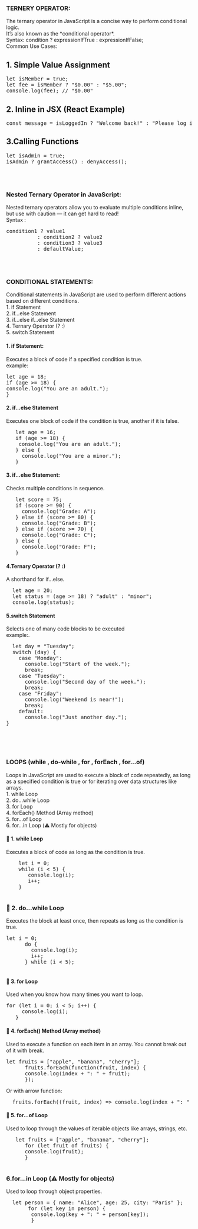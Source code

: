 
<h3>TERNERY OPERATOR:</h3>
<p>The ternary operator in JavaScript is a concise way to perform conditional logic. <br>
It’s also known as the *conditional operator*.<br>
Syntax: condition ? expressionIfTrue : expressionIfFalse;<br>
Common Use Cases:</p>
<h2> 1. Simple Value Assignment</h2>
<pre>
let isMember = true;
let fee = isMember ? "$0.00" : "$5.00";
console.log(fee); // "$0.00"
</pre>
<h2> 2. Inline in JSX (React Example)</h2>
<pre>
const message = isLoggedIn ? "Welcome back!" : "Please log in.";
</pre>
 <h2>3.Calling Functions</h2>
<pre>
let isAdmin = true;
isAdmin ? grantAccess() : denyAccess();
</pre>
<br>
<br>
<h3>Nested Ternary Operator in JavaScript:</h3>
<p>Nested ternary operators allow you to evaluate multiple conditions inline, but use with caution — it can get hard to read!
<br>Syntax :</p>
<pre>
condition1 ? value1
          : condition2 ? value2
          : condition3 ? value3
          : defaultValue;
</pre>
<br>
<br>

<h3>CONDITIONAL STATEMENTS:</h3>
<p>Conditional statements in JavaScript are used to perform different actions based on different conditions.<br>
 1. if Statement<br>
 2. if...else Statement<br>
 3. if...else if...else Statement<br>
 4. Ternary Operator (? :)<br>
 5. switch Statement</p>

<h4> 1. if Statement:</h4>
<p>Executes a block of code if a specified condition is true.<br>
example:</p>
<pre>
let age = 18;
if (age >= 18) {
console.log("You are an adult.");
}
</pre>
<h4> 2. if...else Statement</h4>
<p>Executes one block of code if the condition is true, another if it is false.</p>
<pre>
   let age = 16;
   if (age >= 18) {
    console.log("You are an adult.");
   } else {
     console.log("You are a minor.");
   }
</pre>
<h4>3. if...else Statement: </h4>
<p>Checks multiple conditions in sequence.</p>
<pre>
   let score = 75;
   if (score >= 90) {
     console.log("Grade: A");
   } else if (score >= 80) { 
     console.log("Grade: B");
   } else if (score >= 70) {
     console.log("Grade: C");
   } else {
     console.log("Grade: F");
   }
</pre>
<h4>4.Ternary Operator (? :)</h4>
<p>A shorthand for if...else.</p>
<pre>
  let age = 20;
  let status = (age >= 18) ? "adult" : "minor";
  console.log(status);
</pre>
<h4>5.switch Statement</h4>
<p>Selects one of many code blocks to be executed<br>example:.</p>

<pre>
  let day = "Tuesday";
  switch (day) {
    case "Monday":
      console.log("Start of the week.");
      break;
    case "Tuesday":
      console.log("Second day of the week.");
      break;
    case "Friday":
      console.log("Weekend is near!");
      break;
    default:
      console.log("Just another day.");
}
  </pre>
<br>
<br>
<h3>LOOPS (while , do-while , for , forEach , for...of)</h3>
<p>Loops in JavaScript are used to execute a block of code repeatedly, as long as a specified condition is true or for iterating over data structures like arrays.<br>
  1. while Loop<br>
  2. do...while Loop<br>
  3. for Loop<br>
  4. forEach() Method (Array method)<br>
  5. for...of Loop<br>
  6. for...in Loop (⚠️ Mostly for objects)</p>

 <h4>🔁 1. while Loop</h4>
  <p>Executes a block of code as long as the condition is true.</p>
 <pre>
    let i = 0;
    while (i < 5) {
       console.log(i);
       i++;
    }
 </pre>
<h3>🔁 2. do...while Loop</h3>
<p>Executes the block at least once, then repeats as long as the condition is true.</p>
<pre>
let i = 0;
      do {
        console.log(i);
        i++;
      } while (i < 5);

</pre>
<h4>🔁 3. for Loop</h4>
<p>Used when you know how many times you want to loop.</p>
<pre>
for (let i = 0; i < 5; i++) {
     console.log(i);
   }
</pre>
<h4>🔁 4. forEach() Method (Array method)</h4>
<p>Used to execute a function on each item in an array. You cannot break out of it with break.</p>
<pre>
let fruits = ["apple", "banana", "cherry"]; 
      fruits.forEach(function(fruit, index) {
      console.log(index + ": " + fruit);
      });
</pre>
<p>Or with arrow function:</p>
<pre>
  fruits.forEach((fruit, index) => console.log(index + ": " + fruit));
</pre>
<h4>
  🔁 5. for...of Loop
</h4>
  <p> Used to loop through the values of iterable objects like arrays, strings, etc.</p>
  <pre>
   let fruits = ["apple", "banana", "cherry"];
      for (let fruit of fruits) {
      console.log(fruit);
      }
  </pre>
  <h3>
   6.for...in Loop (⚠️ Mostly for objects)
  </h3>
  <p>Used to loop through object properties.</p>
  <pre>
  let person = { name: "Alice", age: 25, city: "Paris" };
       for (let key in person) {
        console.log(key + ": " + person[key]);
        }
  </pre>
